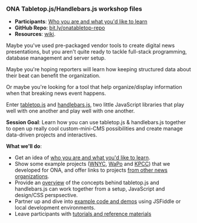 ### ONA Tabletop.js/Handlebars.js workshop files

* **Participants**: [Who you are and what you'd like to learn](http://bit.ly/onatabletop)
* **GitHub Repo**: [bit.ly/onatabletop-repo](http://bit.ly/onatabletop-repo)
* **Resources**: [wiki](https://github.com/chrislkeller/ona-workshop/wiki).

Maybe you've used pre-packaged vendor tools to create digital news presentations, but you aren't quite ready to tackle full-stack programming, database management and server setup.

Maybe you're hoping reporters will learn how keeping structured data about their beat can benefit the organization.

Or maybe you're looking for a tool that help organize/display information when that breaking news event happens.

Enter [tabletop.js](https://github.com/jsoma/tabletop) and [handlebars.js](http://handlebarsjs.com/), two little JavaScript libraries that play well with one another and play well with one another.

**Session Goal**: Learn how you can use tabletop.js & handlebars.js together to open up really cool custom-mini-CMS possibilities and create manage data-driven projects and interactives.

**What we'll do**:

* Get an idea of [who you are and what you'd like to learn](http://bit.ly/onatabletop).
* Show some example projects ([WNYC](http://project.wnyc.org/ona-handlebars-demo/), [WaPo](http://wpona.com/) and [KPCC](http://www.projects.chrislkeller.com/demos/ona-workshop/3-getting-awesome-with-the-styles/)) that we developed for ONA, and offer links to projects [from other news organizations](https://github.com/chrislkeller/ona-workshop/wiki/Project-Examples).
* Provide an [overview](https://github.com/chrislkeller/ona-workshop/wiki/Getting-Started) of the concepts behind tabletop.js and handlebars.js can work together from a setup, JavaScript and design/CSS perspsective.
* Partner up and dive into [example code and demos](https://github.com/chrislkeller/ona-workshop/wiki/Links-to-Demos) using JSFiddle or local development environments.
* Leave participants with [tutorials and reference materials](https://github.com/chrislkeller/ona-workshop/wiki/Tutorials-and-Reference)